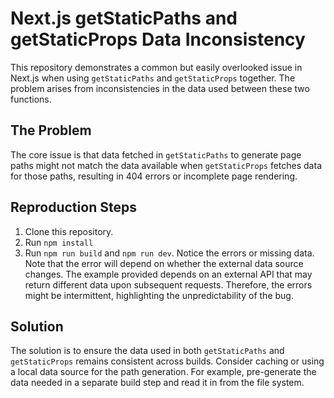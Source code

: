 # Next.js getStaticPaths and getStaticProps Data Inconsistency

This repository demonstrates a common but easily overlooked issue in Next.js when using `getStaticPaths` and `getStaticProps` together. The problem arises from inconsistencies in the data used between these two functions.

## The Problem
The core issue is that data fetched in `getStaticPaths` to generate page paths might not match the data available when `getStaticProps` fetches data for those paths, resulting in 404 errors or incomplete page rendering.

## Reproduction Steps
1. Clone this repository.
2.  Run `npm install`
3.  Run `npm run build` and `npm run dev`. Notice the errors or missing data. Note that the error will depend on whether the external data source changes. The example provided depends on an external API that may return different data upon subsequent requests. Therefore, the errors might be intermittent, highlighting the unpredictability of the bug.

## Solution
The solution is to ensure the data used in both `getStaticPaths` and `getStaticProps` remains consistent across builds. Consider caching or using a local data source for the path generation. For example, pre-generate the data needed in a separate build step and read it in from the file system.